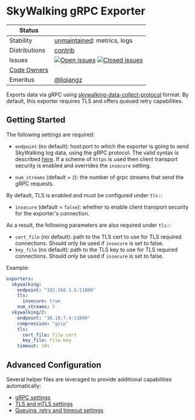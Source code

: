 # SkyWalking gRPC Exporter

<!-- status autogenerated section -->
| Status        |           |
| ------------- |-----------|
| Stability     | [unmaintained]: metrics, logs   |
| Distributions | [contrib] |
| Issues        | [![Open issues](https://img.shields.io/github/issues-search/open-telemetry/opentelemetry-collector-contrib?query=is%3Aissue%20is%3Aopen%20label%3Aexporter%2Fskywalking%20&label=open&color=orange&logo=opentelemetry)](https://github.com/open-telemetry/opentelemetry-collector-contrib/issues?q=is%3Aopen+is%3Aissue+label%3Aexporter%2Fskywalking) [![Closed issues](https://img.shields.io/github/issues-search/open-telemetry/opentelemetry-collector-contrib?query=is%3Aissue%20is%3Aclosed%20label%3Aexporter%2Fskywalking%20&label=closed&color=blue&logo=opentelemetry)](https://github.com/open-telemetry/opentelemetry-collector-contrib/issues?q=is%3Aclosed+is%3Aissue+label%3Aexporter%2Fskywalking) |
| [Code Owners](https://github.com/open-telemetry/opentelemetry-collector-contrib/blob/main/CONTRIBUTING.md#becoming-a-code-owner)    |  |
| Emeritus      | [@liqiangz](https://www.github.com/liqiangz) |

[unmaintained]: https://github.com/open-telemetry/opentelemetry-collector#unmaintained
[contrib]: https://github.com/open-telemetry/opentelemetry-collector-releases/tree/main/distributions/otelcol-contrib
<!-- end autogenerated section -->

Exports data via gRPC using [skywalking-data-collect-protocol](https://github.com/apache/skywalking-data-collect-protocol) format. By default, this exporter requires TLS and offers queued retry capabilities.

## Getting Started

The following settings are required:

- `endpoint` (no default): host:port to which the exporter is going to send SkyWalking log data,
using the gRPC protocol. The valid syntax is described
[here](https://github.com/grpc/grpc/blob/master/doc/naming.md).
If a scheme of `https` is used then client transport security is enabled and overrides the `insecure` setting.

- `num_streams` (default = `2`): the number of grpc streams that send the gRPC requests.

By default, TLS is enabled and must be configured under `tls:`: 

- `insecure` (default = `false`): whether to enable client transport security for
  the exporter's connection.

As a result, the following parameters are also required under `tls:`:

- `cert_file` (no default): path to the TLS cert to use for TLS required connections. Should
  only be used if `insecure` is set to false.
- `key_file` (no default): path to the TLS key to use for TLS required connections. Should
  only be used if `insecure` is set to false.

Example:

```yaml
exporters:
  skywalking:
    endpoint: "192.168.1.5:11800"
    tls:
      insecure: true  
    num_streams: 5  
  skywalking/2:
    endpoint: "10.18.7.4:11800"
    compression: "gzip"
    tls:
      cert_file: file.cert
      key_file: file.key
    timeout: 10s
```

## Advanced Configuration

Several helper files are leveraged to provide additional capabilities automatically:

- [gRPC settings](https://github.com/open-telemetry/opentelemetry-collector/blob/main/config/configgrpc/README.md)
- [TLS and mTLS settings](https://github.com/open-telemetry/opentelemetry-collector/blob/main/config/configtls/README.md)
- [Queuing, retry and timeout settings](https://github.com/open-telemetry/opentelemetry-collector/blob/main/exporter/exporterhelper/README.md)
